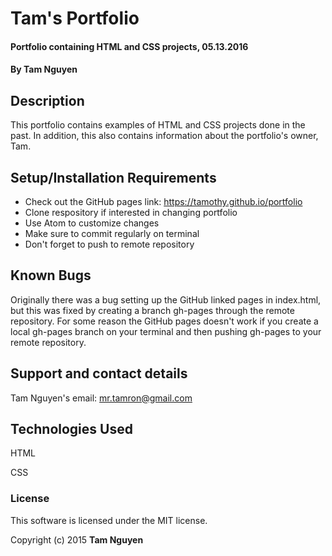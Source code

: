 # Tam's Portfolio

#### Portfolio containing HTML and CSS projects, 05.13.2016

#### By Tam Nguyen

## Description

This portfolio contains examples of HTML and CSS projects done in the past. In addition, this also contains information about the portfolio's owner, Tam.

## Setup/Installation Requirements

* Check out the GitHub pages link: https://tamothy.github.io/portfolio
* Clone respository if interested in changing portfolio
* Use Atom to customize changes
* Make sure to commit regularly on terminal
* Don't forget to push to remote repository

## Known Bugs

Originally there was a bug setting up the GitHub linked pages in index.html, but this was fixed by creating a branch gh-pages through the remote repository. For some reason the GitHub pages doesn't work if you create a local gh-pages branch on your terminal and then pushing gh-pages to your remote repository.

## Support and contact details

Tam Nguyen's email: mr.tamron@gmail.com

## Technologies Used

HTML

CSS

### License

This software is licensed under the MIT license.

Copyright (c) 2015 **Tam Nguyen**
